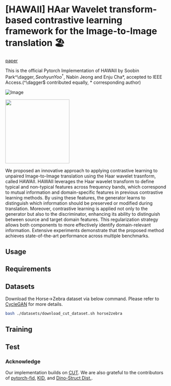 # [HAWAII] HAar Wavelet transform-based contrastive learning framework for the Image-to-Image translation 🏖
[paper]([http://taesung.me/ContrastiveUnpairedTranslation/](https://ieeexplore.ieee.org/document/10945777))  

This is the official Pytorch Implementation of HAWAII by Soobin Park^\dagger$, Seohyun Yoo^\dagger$, Nabin Jeong and Enju Cha*, accepted to IEEE Access.(^\dagger$ contributed equally, * corresponding author)

![Image](https://github.com/user-attachments/assets/8509d4de-1101-4974-9731-7c250d07dfb3)

<img src="https://github.com/user-attachments/assets/79873780-e207-48e2-961d-304238addf89" width="200" height="200"/>


We proposed an innovative approach to applying contrastive learning to unpaired Image-to-Image translation using the Haar wavelet trasnform, called HAWAII. 
HAWAII leverages the Haar wavelet transform to define typical and non-typical features across frequency bands, which correspond to mutual information and domain-specific features in previous contrastive learning methods.
By using these features, the generator learns to distinguish which information should be preserved or modified during translation. 
Moreover, contrastive learning is applied not only to the generator but also to the discriminator, enhancing its ability to distinguish between source and target domain features. This regularization strategy allows both components to more effectively identify domain-relevant information. 
Extensive experiments demonstrate that the proposed method achieves state-of-the-art performance across multiple benchmarks.



## Usage

## Requirements

## Datasets
Download the Horse$\rightarrow$Zebra dataset via below command. Please refer to [CycleGAN]() for more details.
```bash
bash ./datasets/download_cut_dataset.sh horse2zebra
```

## Training

## Test



### Acknowledge
Our implementation builds on [CUT](). We are also grateful to the contributors of [pytorch-fid](https://github.com/mseitzer/pytorch-fid), [KID](), and [Dino-Struct Dist.]().
